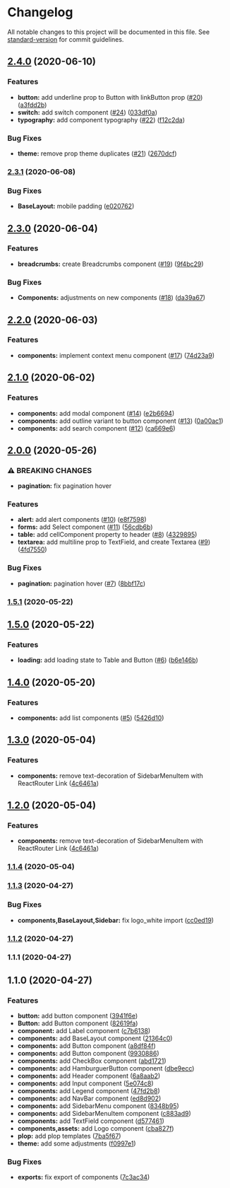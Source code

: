 # Changelog

All notable changes to this project will be documented in this file. See [standard-version](https://github.com/conventional-changelog/standard-version) for commit guidelines.

## [2.4.0](https://github.com/B-onuz/ui-components/compare/v2.3.1...v2.4.0) (2020-06-10)

### Features

- **button:** add underline prop to Button with linkButton prop ([#20](https://github.com/B-onuz/ui-components/issues/20)) ([a3fdd2b](https://github.com/B-onuz/ui-components/commit/a3fdd2b12c402919e855b694c1a248a4af876c12))
- **switch:** add switch component ([#24](https://github.com/B-onuz/ui-components/issues/24)) ([033df0a](https://github.com/B-onuz/ui-components/commit/033df0aa26b0c952f5682bc496a30eeb467d5246))
- **typography:** add component typography ([#22](https://github.com/B-onuz/ui-components/issues/22)) ([f12c2da](https://github.com/B-onuz/ui-components/commit/f12c2dacc802f462baad9b51c564a0aa50f8b823))

### Bug Fixes

- **theme:** remove prop theme duplicates ([#21](https://github.com/B-onuz/ui-components/issues/21)) ([2670dcf](https://github.com/B-onuz/ui-components/commit/2670dcf033ec90384118296d2f99c3b428b2ae9c))

### [2.3.1](https://github.com/B-onuz/ui-components/compare/v2.3.0...v2.3.1) (2020-06-08)

### Bug Fixes

- **BaseLayout:** mobile padding ([e020762](https://github.com/B-onuz/ui-components/commit/e020762094b19ee976d4d112ef41606a97b5f1fb))

## [2.3.0](https://github.com/B-onuz/ui-components/compare/v2.2.0...v2.3.0) (2020-06-04)

### Features

- **breadcrumbs:** create Breadcrumbs component ([#19](https://github.com/B-onuz/ui-components/issues/19)) ([9f4bc29](https://github.com/B-onuz/ui-components/commit/9f4bc297bc82ee9a0742093f55671d76f95c81e4))

### Bug Fixes

- **Components:** adjustments on new components ([#18](https://github.com/B-onuz/ui-components/issues/18)) ([da39a67](https://github.com/B-onuz/ui-components/commit/da39a67b617a9f8dfd44d8c9a5270c62f1c1e2c8))

## [2.2.0](https://github.com/B-onuz/ui-components/compare/v2.1.0...v2.2.0) (2020-06-03)

### Features

- **components:** implement context menu component ([#17](https://github.com/B-onuz/ui-components/issues/17)) ([74d23a9](https://github.com/B-onuz/ui-components/commit/74d23a9791b4aa7ce7114a1aa2554fc2c43eca98))

## [2.1.0](https://github.com/B-onuz/ui-components/compare/v2.0.0...v2.1.0) (2020-06-02)

### Features

- **components:** add modal component ([#14](https://github.com/B-onuz/ui-components/issues/14)) ([e2b6694](https://github.com/B-onuz/ui-components/commit/e2b66945c210d51ccc1b378651be16d7ca25fd54))
- **components:** add outline variant to button component ([#13](https://github.com/B-onuz/ui-components/issues/13)) ([0a00ac1](https://github.com/B-onuz/ui-components/commit/0a00ac16926fee7de76c2fb9aef663beb6db6a99))
- **components:** add search component ([#12](https://github.com/B-onuz/ui-components/issues/12)) ([ca669e6](https://github.com/B-onuz/ui-components/commit/ca669e62883756c7c0388d6ef9c9b30e08dddd43))

## [2.0.0](https://github.com/B-onuz/ui-components/compare/v1.5.1...v2.0.0) (2020-05-26)

### ⚠ BREAKING CHANGES

- **pagination:** fix pagination hover

### Features

- **alert:** add alert components ([#10](https://github.com/B-onuz/ui-components/issues/10)) ([e8f7598](https://github.com/B-onuz/ui-components/commit/e8f7598a09fdbede3bc6fa0c1f560650f100f752))
- **forms:** add Select component ([#11](https://github.com/B-onuz/ui-components/issues/11)) ([56cdb6b](https://github.com/B-onuz/ui-components/commit/56cdb6bdbbad8c16b2344e5bd07c334fc6ec71a5))
- **table:** add cellComponent property to header ([#8](https://github.com/B-onuz/ui-components/issues/8)) ([4329895](https://github.com/B-onuz/ui-components/commit/432989588c9e73b6efe6ee6b1934bcccd38ef577))
- **textarea:** add multiline prop to TextField, and create Textarea ([#9](https://github.com/B-onuz/ui-components/issues/9)) ([4fd7550](https://github.com/B-onuz/ui-components/commit/4fd7550c74f0a8c803a8f82134437a60b3ea6b31))

### Bug Fixes

- **pagination:** pagination hover ([#7](https://github.com/B-onuz/ui-components/issues/7)) ([8bbf17c](https://github.com/B-onuz/ui-components/commit/8bbf17c54a700a6baca5e1cfacb321ac037b215d))

### [1.5.1](https://github.com/B-onuz/ui-components/compare/v1.5.0...v1.5.1) (2020-05-22)

## [1.5.0](https://github.com/B-onuz/ui-components/compare/v1.4.0...v1.5.0) (2020-05-22)

### Features

- **loading:** add loading state to Table and Button ([#6](https://github.com/B-onuz/ui-components/issues/6)) ([b6e146b](https://github.com/B-onuz/ui-components/commit/b6e146b819bafae87279b6ae61c4110243734d38))

## [1.4.0](https://github.com/B-onuz/ui-components/compare/v1.3.0...v1.4.0) (2020-05-20)

### Features

- **components:** add list components ([#5](https://github.com/B-onuz/ui-components/issues/5)) ([5426d10](https://github.com/B-onuz/ui-components/commit/5426d10f190bc18970d30b083da8541033ec9edc))

## [1.3.0](https://github.com/B-onuz/ui-components/compare/v1.1.4...v1.3.0) (2020-05-04)

### Features

- **components:** remove text-decoration of SidebarMenuItem with ReactRouter Link ([4c6461a](https://github.com/B-onuz/ui-components/commit/4c6461a9a93eec5c731a14ae2fd7a990f1ebd592))

## [1.2.0](https://github.com/B-onuz/ui-components/compare/v1.1.4...v1.2.0) (2020-05-04)

### Features

- **components:** remove text-decoration of SidebarMenuItem with ReactRouter Link ([4c6461a](https://github.com/B-onuz/ui-components/commit/4c6461a9a93eec5c731a14ae2fd7a990f1ebd592))

### [1.1.4](https://github.com/B-onuz/ui-components/compare/v1.1.3...v1.1.4) (2020-05-04)

### [1.1.3](https://github.com/B-onuz/ui-components/compare/v1.1.1...v1.1.3) (2020-04-27)

### Bug Fixes

- **components,BaseLayout,Sidebar:** fix logo_white import ([cc0ed19](https://github.com/B-onuz/ui-components/commit/cc0ed19dca08da82acae75a31dfd0abacfcbc387))

### [1.1.2](https://github.com/B-onuz/ui-components/compare/v1.1.1...v1.1.2) (2020-04-27)

### 1.1.1 (2020-04-27)

## 1.1.0 (2020-04-27)

### Features

- **button:** add button component ([3941f6e](https://github.com/B-onuz/ui-components/commit/3941f6e1b7588d861bd948f6a2d280a98a16b880))
- **Button:** add Button component ([82619fa](https://github.com/B-onuz/ui-components/commit/82619fad8c4e4e21cfb8e4b35b70734ffab89fe4))
- **component:** add Label component ([c7b6138](https://github.com/B-onuz/ui-components/commit/c7b613875da7c582f18a80db426dfe968074ce19))
- **components:** add BaseLayout component ([21364c0](https://github.com/B-onuz/ui-components/commit/21364c08886835b2f99e693c070889182a8360e4))
- **components:** add Button component ([a8df84f](https://github.com/B-onuz/ui-components/commit/a8df84fee29c1cf01e6d2e0f5a145d0a795886ca))
- **components:** add Button component ([9930886](https://github.com/B-onuz/ui-components/commit/99308866c7f51652b4122dfdc260d557d383edbf))
- **components:** add CheckBox component ([abd1721](https://github.com/B-onuz/ui-components/commit/abd1721f1cde28870ab44e909083ca0a86af8d0b))
- **components:** add HamburguerButton component ([dbe9ecc](https://github.com/B-onuz/ui-components/commit/dbe9eccf2e37640b16cbe6a6ed1b53f8b9b2f2b7))
- **components:** add Header component ([6a8aab2](https://github.com/B-onuz/ui-components/commit/6a8aab24190100b239d088b2f97309b51fab4610))
- **components:** add Input component ([5e074c8](https://github.com/B-onuz/ui-components/commit/5e074c8eaeef31bf1c2ac73c065118779fa97baa))
- **components:** add Legend component ([47fd2b8](https://github.com/B-onuz/ui-components/commit/47fd2b8ed11361e425ccc3f8f7469f50910895aa))
- **components:** add NavBar component ([ed8d902](https://github.com/B-onuz/ui-components/commit/ed8d902fcce928ac307ddf283a55f35af71ba3e5))
- **components:** add SidebarMenu component ([8348b95](https://github.com/B-onuz/ui-components/commit/8348b951cc3da837e853be2c85362a01b47ca210))
- **components:** add SidebarMenuItem component ([c883ad9](https://github.com/B-onuz/ui-components/commit/c883ad9d94457dcf593392837803ca3955309709))
- **components:** add TextField component ([d577461](https://github.com/B-onuz/ui-components/commit/d5774616a03f02e6106f75643741ef651d38831f))
- **components,assets:** add Logo component ([cba827f](https://github.com/B-onuz/ui-components/commit/cba827f08df6bd9bceb77ba9e30ca78237aa24c4))
- **plop:** add plop templates ([7ba5f67](https://github.com/B-onuz/ui-components/commit/7ba5f670d1b1e23a107c1931ca8bc625fc36c64b))
- **theme:** add some adjustments ([f0997e1](https://github.com/B-onuz/ui-components/commit/f0997e1907735aaa9bffcb2181ed6d09fd3b830d))

### Bug Fixes

- **exports:** fix export of components ([7c3ac34](https://github.com/B-onuz/ui-components/commit/7c3ac34b2dcc3c0dc0ec4800c6c8b12e6bf6a80e))
